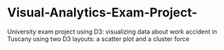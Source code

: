 # Visual-Analytics-Exam-Project-
University exam project using D3: visualizing data about work accident in Tuscany using two D3 layouts: a scatter plot and a cluster force 
